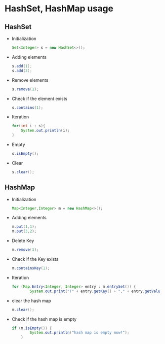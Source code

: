 # HashSet, HashMap usage 

## HashSet

- Initialization

  ```java
  Set<Integer> s = new HashSet<>();
  ```

- Adding elements

  ```java
  s.add(1);
  s.add(3);
  ```

- Remove elements

  ```java
  s.remove(1);
  ```

- Check if the element exists

  ```java
  s.contains(1);
  ```

- Iteration

  ```java
  for(int i : s){
      System.out.println(i);
  }
  ```

- Empty

  ```java
  s.isEmpty();
  ```

- Clear

  ```java
  s.clear();
  ```

## HashMap

- Initialization

  ```java
  Map<Integer,Integer> m = new HashMap<>();
  ```

- Adding elements

  ```java
  m.put(1,1);
  m.put(3,2);
  ```

- Delete Key

  ```java
  m.remove(1);
  ```

- Check if the Key exists

  ```java
  m.containsKey(1);
  ```

- Iteration

  ```java
  for (Map.Entry<Integer, Integer> entry : m.entrySet()) {
          System.out.print("(" + entry.getKey() + "," + entry.getValue() + ") ");}
  ```

- clear the hash map

  ```java
  m.clear();
  ```

- Check if the hash map is empty

  ```java
  if (m.isEmpty()) {
          System.out.println("hash map is empty now!");
      }
  ```

  